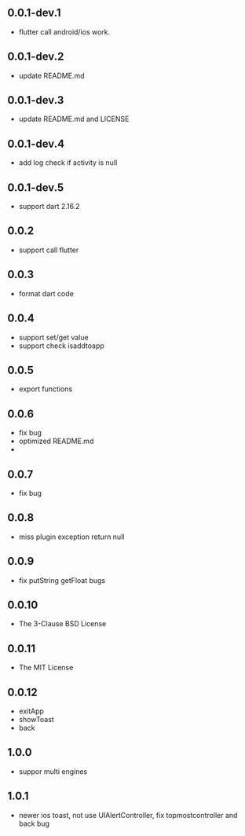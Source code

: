 ## 0.0.1-dev.1

* flutter call android/ios work.

## 0.0.1-dev.2

* update README.md

## 0.0.1-dev.3

* update README.md and LICENSE

## 0.0.1-dev.4

* add log check if activity is null

## 0.0.1-dev.5

* support dart 2.16.2

## 0.0.2

* support call flutter

## 0.0.3

* format dart code

## 0.0.4

* support set/get value
* support check isaddtoapp

## 0.0.5

* export functions

## 0.0.6

* fix bug
* optimized README.md
*

## 0.0.7

* fix bug

## 0.0.8

* miss plugin exception return null

## 0.0.9

* fix putString getFloat bugs

## 0.0.10

* The 3-Clause BSD License

## 0.0.11

* The MIT License

## 0.0.12

* exitApp
* showToast
* back

## 1.0.0

* suppor multi engines

## 1.0.1

* newer ios toast, not use UIAlertController, fix topmostcontroller and back bug